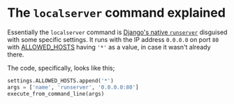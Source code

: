 # The `localserver` command explained

Essentially the `localserver` command is [Django's native `runserver`](https://docs.djangoproject.com/en/3.2/ref/django-admin/#runserver) disguised with some specific settings. It runs with the IP address `0.0.0.0` on port `80` with [ALLOWED_HOSTS](https://docs.djangoproject.com/en/3.2/ref/settings/#allowed-hosts) having `'*'` as a value, in case it wasn't already there.

The code, specifically, looks like this;

```py
settings.ALLOWED_HOSTS.append('*')
args = ['name', 'runserver', '0.0.0.0:80']
execute_from_command_line(args)
```
